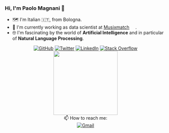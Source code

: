 ### Hi, I'm Paolo Magnani 🤙

- 🗺 I'm Italian 🇮🇹, from Bologna.
- 💼 I'm currently working as data scientist at [Musixmatch](https://www.musixmatch.com/it) <img src="https://upload.wikimedia.org/wikipedia/commons/thumb/e/e3/Musixmatch_logo_icon_only.svg/1200px-Musixmatch_logo_icon_only.svg.png"  width="15" height="15"/>.
- 🤓 I'm fascinating by the world of **Artificial Intelligence** and in particular of **Natural Language Processing**.

<!--
**paulthemagno/paulthemagno** is a ✨ _special_ ✨ repository because its `README.md` (this file) appears on your GitHub profile.

Here are some ideas to get you started:

- 🔭 I’m currently working on ...
- 🌱 I’m currently learning ...
- 👯 I’m looking to collaborate on ...
- 🤔 I’m looking for help with ...
- 💬 Ask me about ...
- 📫 How to reach me: ...
- 😄 Pronouns: ...
- ⚡ Fun fact: ...
-->

<p align="center">
	<a href="https://github.com/paulthemagno"><img src="https://img.shields.io/badge/GitHub-100000?style=for-the-badge&logo=github&logoColor=white" alt="GitHub"></a>
  <a href="https://twitter.com/paolomagnani95"><img src="https://img.shields.io/badge/Twitter-1DA1F2?style=for-the-badge&logo=twitter&logoColor=white" alt="Twitter"></a>
  <a href="https://www.linkedin.com/in/paolo-magnani-a4209418a/"><img src="https://img.shields.io/badge/LinkedIn-0077B5?style=for-the-badge&logo=linkedin&logoColor=white" alt="LinkedIn"></a>
	<a href="https://stackoverflow.com/users/12569908/paolo-magnani"><img src="https://img.shields.io/badge/Stack_Overflow-FE7A16?style=for-the-badge&logo=stack-overflow&logoColor=white" alt="Stack Overflow"></a>  
  	<br/>
  <img src="https://media-exp1.licdn.com/dms/image/C4E03AQHz3zKCXFP49A/profile-displayphoto-shrink_800_800/0/1563008731720?e=1672272000&v=beta&t=R9aevfz6nkWp1Nktc37ZqPtyva23QS3GAmc2Ho-qlXw" width="200" height="200">
    <br/>
  📫 How to reach me:<br/><a href = "mailto: paul.magnani95@gmail.com"> <img src="https://img.shields.io/badge/Gmail-D14836?style=for-the-badge&logo=gmail&logoColor=white" alt="Gmail"></a>  
</p>
